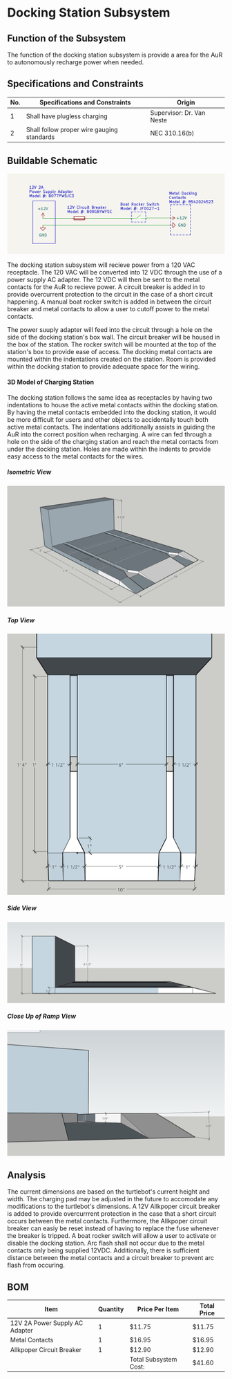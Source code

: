 # Docking Station Subsystem

## Function of the Subsystem
The function of the docking station subsystem is provide a area for the AuR to autonomously recharge power when needed.

## Specifications and Constraints

| No. | Specifications and Constraints | Origin | 
|-|-|-| 
| 1 | Shall have plugless charging | Supervisor: Dr. Van Neste 
| 2 | Shall follow proper wire gauging standards | NEC 310.16(b)


## Buildable Schematic 
![ALT](https://github.com/Hawk652/Capstone-Guidance-Robot/blob/main/Documentation/Images/docking%20station/docking%20station%20schematic%20v3.png)

The docking station subsystem will recieve power from a 120 VAC receptacle. The 120 VAC will be converted into 12 VDC through the use of a power supply AC adapter. The 12 VDC will then be sent to the metal contacts for the AuR to recieve power. A circuit breaker is added in to provide overcurrent protection to the circuit in the case of a short circuit happening. A manual boat rocker switch is added in between the circuit breaker and metal contacts to allow a user to cutoff power to the metal contacts. 

The power suuply adapter will feed into the circuit through a hole on the side of the docking station's box wall. The circuit breaker will be housed in the box of the station. The rocker switch will be mounted at the top of the station's box to provide ease of access. The docking metal contacts are mounted within the indentations created on the station. Room is provided within the docking station to provide adequate space for the wiring. 

#### 3D Model of Charging Station
The docking station follows the same idea as receptacles by having two indentations to house the active metal contacts within the docking station. By having the metal contacts embedded into the docking station, it would be more difficult for users and other objects to accidentally touch both active metal contacts. The indentations additionally assists in guiding the AuR into the correct position when recharging. A wire can fed through a hole on the side of the charging station and reach the metal contacts from under the docking station. Holes are made within the indents to provide easy access to the metal contacts for the wires. 

##### Isometric View
![ALT](https://github.com/Hawk652/Capstone-Guidance-Robot/blob/main/Documentation/Images/docking%20station/isometric.png)

##### Top View
![ALT](https://github.com/Hawk652/Capstone-Guidance-Robot/blob/main/Documentation/Images/docking%20station/top.png)

##### Side View
![ALT](https://github.com/Hawk652/Capstone-Guidance-Robot/blob/main/Documentation/Images/docking%20station/side.png)

##### Close Up of Ramp View
![ALT](https://github.com/Hawk652/Capstone-Guidance-Robot/blob/main/Documentation/Images/docking%20station/ramp%20height.png)

## Analysis
The current dimensions are based on the turtlebot's current height and width. The charging pad may be adjusted in the future to accomodate any modifications to the turtlebot's dimensions. A 12V Allkpoper circuit breaker is added to provide overcurrrent protection in the case that a short circuit occurs between the metal contacts. Furthermore, the Allkpoper circuit breaker can easiy be reset instead of having to replace the fuse whenever the breaker is tripped. A boat rocker switch will allow a user to activate or disable the docking station. Arc flash shall not occur due to the metal contacts only being supplied 12VDC. Additionally, there is sufficient distance between the metal contacts and a circuit breaker to prevent arc flash from occuring. 

## BOM
| Item                          | Quantity | Price Per Item        | Total Price       |
| ----------------------------- | -------- | --------------------- | ----------------- |
| 12V 2A Power Supply AC Adapter| 1        | $11.75                | $11.75            |
| Metal Contacts                | 1        | $16.95                | $16.95            |
| Allkpoper Circuit Breaker     | 1        | $12.90                | $12.90            |
|                               |          | Total Subsystem Cost: | $41.60            |



